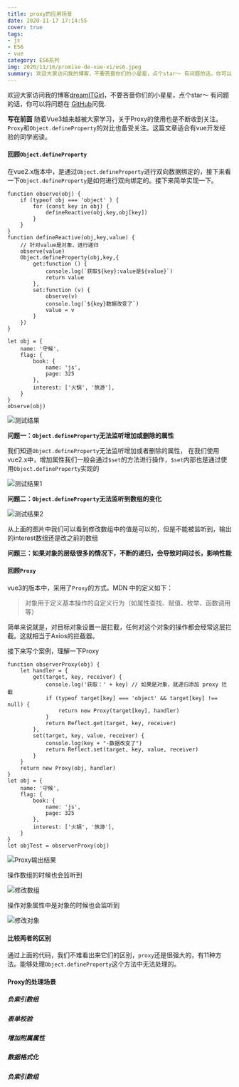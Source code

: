 ```yaml
---
title: proxy的应用场景
date: 2020-11-17 17:14:55
cover: true
tags:
- js
- ES6
- vue
category: ES6系列
img: 2020/11/16/promise-de-xue-xi/es6.jpeg
summary: 欢迎大家访问我的博客，不要吝啬你们的小星星，点个star～ 有问题的话，你可以将问题在留言板留言问我.
---
```

欢迎大家访问我的博客[dreamITGirl](https://github.com/dreamITGirl)，不要吝啬你们的小星星，点个star～ 有问题的话，你可以将问题在 [GitHub](https://github.com/dreamITGirl/dreamITGirl.github.io/issues)问我.

**写在前面**
随着Vue3越来越被大家学习，关于Proxy的使用也是不断收到关注。`Proxy`和`Object.defineProperty`的对比也备受关注。这篇文章适合有vue开发经验的同学阅读。

#### 回顾`Object.defineProperty`

在vue2.x版本中，是通过`Object.defineProperty`进行双向数据绑定的，接下来看一下`Object.defineProperty`是如何进行双向绑定的。接下来简单实现一下。
```
function observe(obj) {
    if (typeof obj === 'object' ) {
        for (const key in obj) {
            defineReactive(obj,key,obj[key])
        }
    }
}
function defineReactive(obj,key,value) { 
    // 针对value是对象，进行递归
    observe(value)
    Object.defineProperty(obj,key,{
        get:function () {
            console.log(`获取${key}:value是${value}`)
            return value
        },
        set:function (v) {
            observe(v)
            console.log(`${key}数据改变了`)
            value = v
        }
    })
}

let obj = {  
    name: '守候',  
    flag: {  
        book: {  
            name: 'js',  
            page: 325  
        },  
        interest: ['火锅', '旅游'],  
    }  
}
observe(obj)
```

![测试结果](https://i.loli.net/2020/11/23/tLFbcE46hAfMIXw.png)

**问题一：`Object.defineProperty`无法监听增加或删除的属性**

我们知道`Object.defineProperty`无法监听增加或者删除的属性，
在我们使用vue2.x中，增加属性我们一般会通过`$set`的方法进行操作，`$set`内部也是通过使用`Object.defineProperty`实现的

![测试结果1](https://i.loli.net/2020/11/23/tVkfeP6QoA8b1C4.png)

**问题二：`Object.defineProperty`无法监听到数组的变化**

![测试结果2](https://i.loli.net/2020/11/23/EaUgiGTpwh8H3vA.png)

从上面的图片中我们可以看到修改数组中的值是可以的，但是不能被监听到，输出的interest数组还是改之前的数组

**问题三：如果对象的层级很多的情况下，不断的递归，会导致时间过长，影响性能**


#### 回顾`Proxy`

vue3的版本中，采用了`Proxy`的方式。MDN 中的定义如下：
>对象用于定义基本操作的自定义行为（如属性查找、赋值、枚举、函数调用等）

简单来说就是，对目标对象设置一层拦截，任何对这个对象的操作都会经常这层拦截。这就相当于Axios的拦截器。

接下来写个案例，理解一下Proxy

```
function observerProxy(obj) {  
    let handler = {  
        get(target, key, receiver) {  
            console.log('获取：' + key) // 如果是对象，就递归添加 proxy 拦截  
            if (typeof target[key] === 'object' && target[key] !== null) {  
                return new Proxy(target[key], handler)  
            }  
            return Reflect.get(target, key, receiver)  
        },  
        set(target, key, value, receiver) {  
            console.log(key + "-数据改变了") 
            return Reflect.set(target, key, value, receiver)  
        }  
    }  
    return new Proxy(obj, handler)  
}  
let obj = {  
    name: '守候',  
    flag: {  
        book: {  
            name: 'js',  
            page: 325  
        },  
        interest: ['火锅', '旅游'],  
    }  
}  
let objTest = observerProxy(obj)  
```
![Proxy输出结果](https://i.loli.net/2020/11/23/TJg1GciB2FuPE9x.png)

操作数组的时候也会监听到

![修改数组](https://i.loli.net/2020/11/23/3hUBpJHeKoX6vbl.png)

操作对象属性中是对象的时候也会监听到

![修改对象](https://i.loli.net/2020/11/23/CqVv39JjmSt2MoE.png)

#### 比较两者的区别
通过上面的代码，我们不难看出来它们的区别，`proxy`还是很强大的，有11种方法。能够处理`Object.defineProperty`这个方法中无法处理的。

#### Proxy的处理场景
##### 负索引数组
##### 表单校验
##### 增加附属属性
##### 数据格式化
##### 负索引数组

